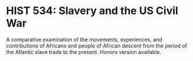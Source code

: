 # HIST 534: Slavery and the US Civil War

A comparative examination of the movements, experiences, and contributions of Africans and people of African descent from the period of the Atlantic slave trade to the present. Honors version available.